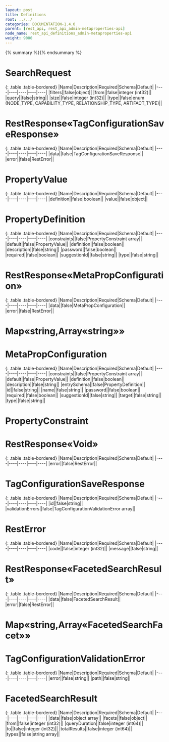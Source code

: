 ```yaml
---
layout: post
title: Definitions
root: ../../
categories: DOCUMENTATION-1.4.0
parent: [rest_api, rest_api_admin-metaproperties-api]
node_name: rest_api_definitions_admin-metaproperties-api
weight: 9000
---
```


{% summary %}{% endsummary %}

# SearchRequest


{: .table .table-bordered}
|Name|Description|Required|Schema|Default|
|----|----|----|----|----|
|filters||false|object||
|from||false|integer (int32)||
|query||false|string||
|size||false|integer (int32)||
|type||false|enum (NODE_TYPE, CAPABILITY_TYPE, RELATIONSHIP_TYPE, ARTIFACT_TYPE)||


# RestResponse«TagConfigurationSaveResponse»


{: .table .table-bordered}
|Name|Description|Required|Schema|Default|
|----|----|----|----|----|
|data||false|TagConfigurationSaveResponse||
|error||false|RestError||


# PropertyValue


{: .table .table-bordered}
|Name|Description|Required|Schema|Default|
|----|----|----|----|----|
|definition||false|boolean||
|value||false|object||


# PropertyDefinition


{: .table .table-bordered}
|Name|Description|Required|Schema|Default|
|----|----|----|----|----|
|constraints||false|PropertyConstraint array||
|default||false|PropertyValue||
|definition||false|boolean||
|description||false|string||
|password||false|boolean||
|required||false|boolean||
|suggestionId||false|string||
|type||false|string||


# RestResponse«MetaPropConfiguration»


{: .table .table-bordered}
|Name|Description|Required|Schema|Default|
|----|----|----|----|----|
|data||false|MetaPropConfiguration||
|error||false|RestError||


# Map«string,Array«string»»

# MetaPropConfiguration


{: .table .table-bordered}
|Name|Description|Required|Schema|Default|
|----|----|----|----|----|
|constraints||false|PropertyConstraint array||
|default||false|PropertyValue||
|definition||false|boolean||
|description||false|string||
|entrySchema||false|PropertyDefinition||
|id||false|string||
|name||false|string||
|password||false|boolean||
|required||false|boolean||
|suggestionId||false|string||
|target||false|string||
|type||false|string||


# PropertyConstraint

# RestResponse«Void»


{: .table .table-bordered}
|Name|Description|Required|Schema|Default|
|----|----|----|----|----|
|error||false|RestError||


# TagConfigurationSaveResponse


{: .table .table-bordered}
|Name|Description|Required|Schema|Default|
|----|----|----|----|----|
|id||false|string||
|validationErrors||false|TagConfigurationValidationError array||


# RestError


{: .table .table-bordered}
|Name|Description|Required|Schema|Default|
|----|----|----|----|----|
|code||false|integer (int32)||
|message||false|string||


# RestResponse«FacetedSearchResult»


{: .table .table-bordered}
|Name|Description|Required|Schema|Default|
|----|----|----|----|----|
|data||false|FacetedSearchResult||
|error||false|RestError||


# Map«string,Array«FacetedSearchFacet»»

# TagConfigurationValidationError


{: .table .table-bordered}
|Name|Description|Required|Schema|Default|
|----|----|----|----|----|
|error||false|string||
|path||false|string||


# FacetedSearchResult


{: .table .table-bordered}
|Name|Description|Required|Schema|Default|
|----|----|----|----|----|
|data||false|object array||
|facets||false|object||
|from||false|integer (int32)||
|queryDuration||false|integer (int64)||
|to||false|integer (int32)||
|totalResults||false|integer (int64)||
|types||false|string array||


